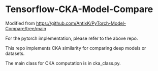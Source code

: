 # Tensorflow-CKA-Model-Compare
Modified from https://github.com/AntixK/PyTorch-Model-Compare/tree/main

For the pytorch implementation, please refer to the above repo.

This repo implements CKA similarity for comparing deep models or datasets.

The main class for CKA computation is in cka_class.py.

